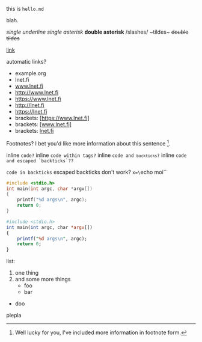 this is `hello.md`

blah.

_single underline_
*single asterisk*
**double asterisk**
/slashes/
~tildes~
~~double tildes~~

[link](https://stackoverflow.com/)


automatic links?
- example.org
- lnet.fi
- www.lnet.fi
- http://www.lnet.fi
- https://www.lnet.fi
- http://lnet.fi
- https://lnet.fi
- brackets: [https://www.lnet.fi]
- brackets: [www.lnet.fi]
- brackets: [lnet.fi](lnet.fi)


Footnotes? I bet you'd like more information about this sentence [^1].

[^1]: Well lucky for you, I've included more information in footnote form.


inline `code?` 
inline <code>code within tags?</code>
inline <code>code and `backticks`?</code>
inline <code>code and escaped \`backticks\`??</code>


`code in backticks` escaped backticks don't work? `x=\`echo moi\``


```c
#include <stdio.h>
int main(int argc, char *argv[])
{
	printf("%d args\n", argc);
	return 0;
}
```


```perl
#include <stdio.h>
int main(int argc, char *argv[])
{
	printf("%d args\n", argc);
	return 0;
}
```



list:

1. one thing
2. and some more things
   - foo
   - bar
- doo


plepla 
